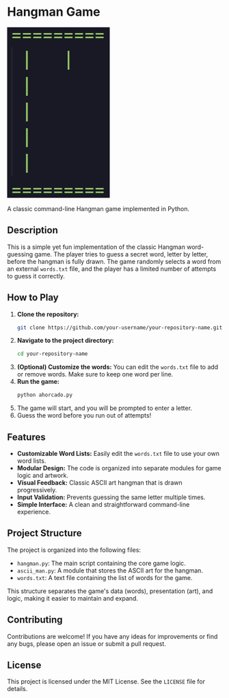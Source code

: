 # Hangman Game

![Hangman Game Demo](demo.gif)

A classic command-line Hangman game implemented in Python.

## Description

This is a simple yet fun implementation of the classic Hangman word-guessing game. The player tries to guess a secret word, letter by letter, before the hangman is fully drawn. The game randomly selects a word from an external `words.txt` file, and the player has a limited number of attempts to guess it correctly.

## How to Play

1.  **Clone the repository:**
    ```bash
    git clone https://github.com/your-username/your-repository-name.git
    ```
2.  **Navigate to the project directory:**
    ```bash
    cd your-repository-name
    ```
3.  **(Optional) Customize the words:** You can edit the `words.txt` file to add or remove words. Make sure to keep one word per line.
4.  **Run the game:**
    ```bash
    python ahorcado.py
    ```
5.  The game will start, and you will be prompted to enter a letter.
6.  Guess the word before you run out of attempts!

## Features

*   **Customizable Word Lists:** Easily edit the `words.txt` file to use your own word lists.
*   **Modular Design:** The code is organized into separate modules for game logic and artwork.
*   **Visual Feedback:** Classic ASCII art hangman that is drawn progressively.
*   **Input Validation:** Prevents guessing the same letter multiple times.
*   **Simple Interface:** A clean and straightforward command-line experience.

## Project Structure

The project is organized into the following files:

*   `hangman.py`: The main script containing the core game logic.
*   `ascii_man.py`: A module that stores the ASCII art for the hangman.
*   `words.txt`: A text file containing the list of words for the game.

This structure separates the game's data (words), presentation (art), and logic, making it easier to maintain and expand.

## Contributing

Contributions are welcome! If you have any ideas for improvements or find any bugs, please open an issue or submit a pull request.

## License

This project is licensed under the MIT License. See the `LICENSE` file for details.